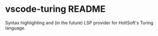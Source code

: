 # vscode-turing README

Syntax highlighting and (in the future) LSP provider for HoltSoft's Turing language.
